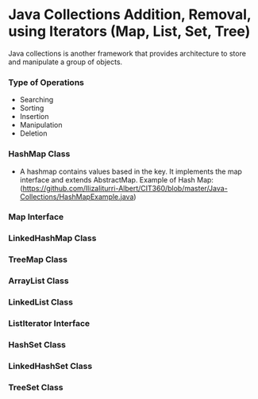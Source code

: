 # Java Collections Addition, Removal, using Iterators (Map, List, Set, Tree)

Java collections is another framework that provides architecture to store and manipulate a group of objects. 

### Type of Operations

- Searching
- Sorting
- Insertion
- Manipulation 
- Deletion

### HashMap Class

- A hashmap contains values based in the key. It implements the map interface and extends AbstractMap.
Example of Hash Map:
(https://github.com/Ilizaliturri-Albert/CIT360/blob/master/Java-Collections/HashMapExample.java)
### Map Interface
### LinkedHashMap Class
### TreeMap Class
### ArrayList Class
### LinkedList Class
### ListIterator Interface
### HashSet Class
### LinkedHashSet Class
### TreeSet Class
